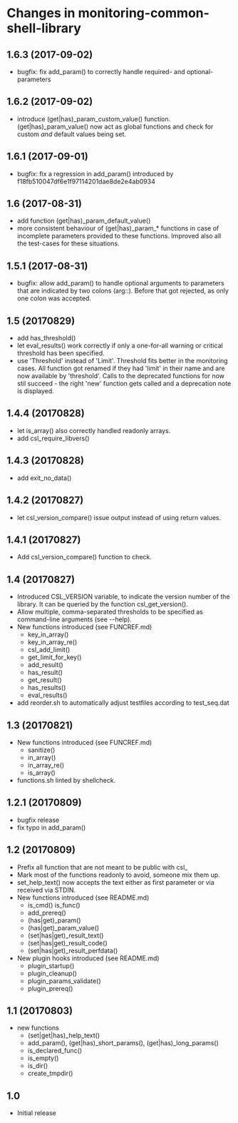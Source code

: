 # Changes in monitoring-common-shell-library

## 1.6.3 (2017-09-02)

* bugfix: fix add\_param() to correctly handle required- and optional-
  parameters

## 1.6.2 (2017-09-02)

* introduce (get|has)\_param\_custom\_value() function.
  (get|has)\_param\_value() now act as global functions and check for
  custom _and_ default values being set.

## 1.6.1 (2017-09-01)

* bugfix: fix a regression in add\_param() introduced by f18fb510047df6e1f97114201dae8de2e4ab0934

## 1.6 (2017-08-31)

* add function (get|has)\_param\_default\_value()
* more consistent behaviour of (get|has)\_param\_\* functions in case
  of incomplete parameters provided to these functions. Improved also
  all the test-cases for these situations.

## 1.5.1 (2017-08-31)

* bugfix: allow add\_param() to handle optional arguments
  to parameters that are indicated by two colons (arg::).
  Before that got rejected, as only one colon was accepted.

## 1.5 (20170829)

* add has\_threshold()
* let eval\_results() work correctly if only a one-for-all
  warning or critical threshold has been specified.
* use 'Threshold' instead of 'Limit'. Threshold fits better
  in the monitoring cases.
  All function got renamed if they had 'limit' in their
  name and are now available by 'threshold'.
  Calls to the deprecated functions for now stil succeed -
  the right 'new' function gets called and a deprecation
  note is displayed.

## 1.4.4 (20170828)

* let is\_array() also correctly handled readonly arrays.
* add csl\_require\_libvers()

## 1.4.3 (20170828)

* add exit\_no\_data()

## 1.4.2 (20170827)

* let csl\_version\_compare() issue output instead of using return values.

## 1.4.1 (20170827)

* Add csl\_version\_compare() function to check.

## 1.4 (20170827)

* Introduced CSL\_VERSION variable, to indicate the version number of the
  library. It can be queried by the function csl\_get\_version().
* Allow multiple, comma-separated thresholds to be specified as command-line
  arguments (see --help).
* New functions introduced (see FUNCREF.md)
  * key\_in\_array()
  * key\_in\_array\_re()
  * csl\_add\_limit()
  * get\_limit\_for\_key()
  * add\_result()
  * has\_result()
  * get\_result()
  * has\_results()
  * eval\_results()
* add reorder.sh to automatically adjust testfiles according to test\_seq.dat

## 1.3 (20170821)

* New functions introduced (see FUNCREF.md)
  * sanitize()
  * in\_array()
  * in\_array\_re()
  * is\_array()
* functions.sh linted by shellcheck.

## 1.2.1 (20170809)

* bugfix release
* fix typo in add\_param()

## 1.2 (20170809)

* Prefix all function that are not meant to be public with csl\_
* Mark most of the functions readonly to avoid, someone mix them up.
* set\_help\_text() now accepts the text either as first parameter or via
  received via STDIN.
* New functions introduced (see README.md)
  * is\_cmd() is\_func()
  * add\_prereq()
  * (has|get)\_param()
  * (has|get)\_param\_value()
  * (set|has|get)\_result\_text()
  * (set|has|get)\_result\_code()
  * (set|has|get)\_result\_perfdata()
* New plugin hooks introduced (see README.md)
  * plugin\_startup()
  * plugin\_cleanup()
  * plugin\_params\_validate()
  * plugin\_prereq()

## 1.1 (20170803)

* new functions
  * (set|get|has)\_help\_text()
  * add\_param(), (get|has)\_short\_params(), (get|has)\_long\_params()
  * is\_declared\_func()
  * is\_empty()
  * is\_dir()
  * create\_tmpdir()

## 1.0

* Initial release
